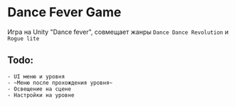 # Dance Fever Game

Игра на Unity "Dance fever", совмещает жанры `Dance Dance Revolution` и `Rogue lite`

## Todo:
    - UI меню и уровня
    - ~Меню после прохождения уровня~
    - Освещение на сцене
    - Настройки на уровне